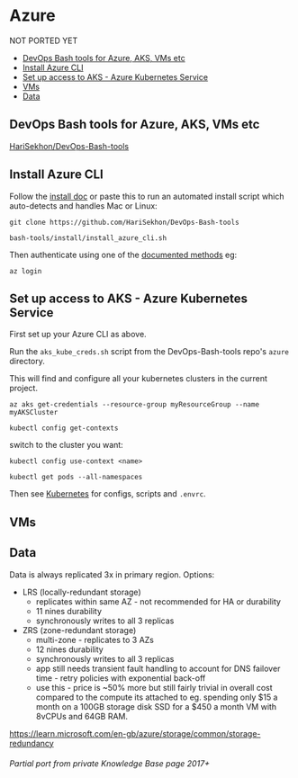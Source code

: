 # Azure

NOT PORTED YET

<!-- INDEX_START -->

- [DevOps Bash tools for Azure, AKS, VMs etc](#devops-bash-tools-for-azure-aks-vms-etc)
- [Install Azure CLI](#install-azure-cli)
- [Set up access to AKS - Azure Kubernetes Service](#set-up-access-to-aks---azure-kubernetes-service)
- [VMs](#vms)
- [Data](#data)

<!-- INDEX_END -->

## DevOps Bash tools for Azure, AKS, VMs etc

[HariSekhon/DevOps-Bash-tools](https://github.com/HariSekhon/DevOps-Bash-tools)

## Install Azure CLI

Follow the [install doc](https://learn.microsoft.com/en-us/cli/azure/install-azure-cli) or paste this to run an automated install script
which auto-detects and handles Mac or Linux:

```shell
git clone https://github.com/HariSekhon/DevOps-Bash-tools
```

```shell
bash-tools/install/install_azure_cli.sh
```

Then authenticate using one of the [documented methods](https://learn.microsoft.com/en-us/cli/azure/authenticate-azure-cli) eg:
```shell
az login
```

## Set up access to AKS - Azure Kubernetes Service

First set up your Azure CLI as above.

Run the `aks_kube_creds.sh` script from the DevOps-Bash-tools repo's `azure` directory.

This will find and configure all your kubernetes clusters in the current project.

```shell
az aks get-credentials --resource-group myResourceGroup --name myAKSCluster
```

```shell
kubectl config get-contexts
```

switch to the cluster you want:

```shell
kubectl config use-context <name>
```

```shell
kubectl get pods --all-namespaces
```

Then see [Kubernetes](kubernetes.md) for configs, scripts and `.envrc`.

## VMs

## Data

Data is always replicated 3x in primary region. Options:

- LRS (locally-redundant storage)
  - replicates within same AZ - not recommended for HA or durability
  - 11 nines durability
  - synchronously writes to all 3 replicas
- ZRS (zone-redundant storage)
  - multi-zone - replicates to 3 AZs
  - 12 nines durability
  - synchronously writes to all 3 replicas
  - app still needs transient fault handling to account for DNS failover time - retry policies with exponential back-off
  - use this - price is ~50% more but still fairly trivial in overall cost compared to the compute its attached to
    eg. spending only $15 a month on a 100GB storage disk SSD for a $450 a month VM with 8vCPUs and 64GB RAM.

<https://learn.microsoft.com/en-gb/azure/storage/common/storage-redundancy>

###### Partial port from private Knowledge Base page 2017+
